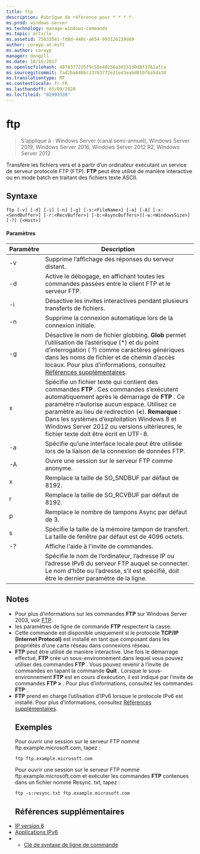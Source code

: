 ```yaml
---
title: ftp
description: Rubrique de référence pour * * * *-
ms.prod: windows-server
ms.technology: manage-windows-commands
ms.topic: article
ms.assetid: 758335e1-fd8d-448c-a654-993126239dd9
author: coreyp-at-msft
ms.author: coreyp
manager: dongill
ms.date: 10/16/2017
ms.openlocfilehash: 4878377225f9c58e40256a3d151d0d8f3761afca
ms.sourcegitcommit: fad2ba64bbc13763772e21ed3eabd010f6a5da34
ms.translationtype: MT
ms.contentlocale: fr-FR
ms.lasthandoff: 05/09/2020
ms.locfileid: "82993338"
---
```

# <a name="ftp"></a>ftp

> S’applique à : Windows Server (canal semi-annuel), Windows Server 2019, Windows Server 2016, Windows Server 2012 R2, Windows Server 2012

Transfère les fichiers vers et à partir d’un ordinateur exécutant un service de serveur protocole FTP (FTP). **FTP** peut être utilisé de manière interactive ou en mode batch en traitant des fichiers texte ASCII.
## <a name="syntax"></a>Syntaxe
```
ftp [-v] [-d] [-i] [-n] [-g] [-s:<FileName>] [-a] [-A] [-x:<SendBuffer>] [-r:<RecvBuffer>] [-b:<AsyncBuffers>][-w:<WindowsSize>]  [-?] [<Host>]
```
#### <a name="parameters"></a>Paramètres

|     Paramètre     |                                                                                                                                                      Description                                                                                                                                                      |
|-------------------|-----------------------------------------------------------------------------------------------------------------------------------------------------------------------------------------------------------------------------------------------------------------------------------------------------------------------|
|        -v         |                                                                                                                                    Supprime l’affichage des réponses du serveur distant.                                                                                                                                     |
|        -d         |                                                                                                               Active le débogage, en affichant toutes les commandes passées entre le client FTP et le serveur FTP.                                                                                                                |
|        -i         |                                                                                                                            Désactive les invites interactives pendant plusieurs transferts de fichiers.                                                                                                                             |
|        -n         |                                                                                                                                    Supprime la connexion automatique lors de la connexion initiale.                                                                                                                                     |
|        -g         |                                         Désactive le nom de fichier globbing.  **Glob** permet l’utilisation de l’astérisque (\*) et du point d’interrogation ( ?) comme caractères génériques dans les noms de fichier et de chemin d’accès locaux. Pour plus d’informations, consultez [Références supplémentaires](ftp.md#BKMK_additionalRef).                                          |
|   x<FileName>   | Spécifie un fichier texte qui contient des commandes **FTP** . Ces commandes s’exécutent automatiquement après le démarrage de **FTP** . Ce paramètre n’autorise aucun espace. Utilisez ce paramètre au lieu de redirection (**<**). **Remarque :** Dans les systèmes d’exploitation Windows 8 et Windows Server 2012 ou versions ultérieures, le fichier texte doit être écrit en UTF-8. |
|        -a         |                                                                                                                 Spécifie qu’une interface locale peut être utilisée lors de la liaison de la connexion de données FTP.                                                                                                                  |
|        -A         |                                                                                                                                        Ouvre une session sur le serveur FTP comme anonyme.                                                                                                                                         |
|  x<SendBuffer>  |                                                                                                                                     Remplace la taille de SO_SNDBUF par défaut de 8192.                                                                                                                                     |
|  r<RecvBuffer>  |                                                                                                                                     Remplace la taille de SO_RCVBUF par défaut de 8192.                                                                                                                                     |
| p<AsyncBuffers> |                                                                                                                                    Remplace le nombre de tampons Async par défaut de 3.                                                                                                                                     |
| s<WindowsSize>  |                                                                                                                   Spécifie la taille de la mémoire tampon de transfert. La taille de fenêtre par défaut est de 4096 octets.                                                                                                                   |
|        -?         |                                                                                                                                         Affiche l'aide à l'invite de commandes.                                                                                                                                          |
|      <host>       |                                                                    Spécifie le nom de l’ordinateur, l’adresse IP ou l’adresse IPv6 du serveur FTP auquel se connecter. Le nom d’hôte ou l’adresse, s’il est spécifié, doit être le dernier paramètre de la ligne.                                                                    |

## <a name="remarks"></a>Notes 
- Pour plus d’informations sur les commandes **FTP** sur Windows Server 2003, voir [FTP](https://technet.microsoft.com/library/cc756013(v=ws.10).aspx).
- les paramètres de ligne de commande **FTP** respectent la casse.
- Cette commande est disponible uniquement si le protocole **TCP/IP (Internet Protocol)** est installé en tant que composant dans les propriétés d’une carte réseau dans connexions réseau.
- **FTP** peut être utilisé de manière interactive. Une fois le démarrage effectué, **FTP** crée un sous-environnement dans lequel vous pouvez utiliser des commandes **FTP** . Vous pouvez revenir à l’invite de commandes en tapant la commande **Quit** . Lorsque le sous-environnement **FTP** est en cours d’exécution, il est indiqué par l’invite de commandes **FTP >** . Pour plus d’informations, consultez les commandes **FTP** .
- **FTP** prend en charge l’utilisation d’IPv6 lorsque le protocole IPv6 est installé. Pour plus d’informations, consultez [Références supplémentaires](ftp.md#BKMK_additionalRef).
  ## <a name="examples"></a>Exemples
  Pour ouvrir une session sur le serveur FTP nommé ftp.example.microsoft.com, tapez :
  ```
  ftp ftp.example.microsoft.com
  ```
  Pour ouvrir une session sur le serveur FTP nommé ftp.example.microsoft.com et exécuter les commandes **FTP** contenues dans un fichier nommé Resync. txt, tapez :
  ```
  ftp -s:resync.txt ftp.example.microsoft.com
  ```
  ## <a name="additional-references"></a><a name=BKMK_additionalRef></a>Références supplémentaires
- [IP version 6](https://technet.microsoft.com/library/cc738636(v=ws.10).aspx)
- [Applications IPv6](https://technet.microsoft.com/library/cc782509(v=ws.10).aspx)
- - [Clé de syntaxe de ligne de commande](command-line-syntax-key.md)
